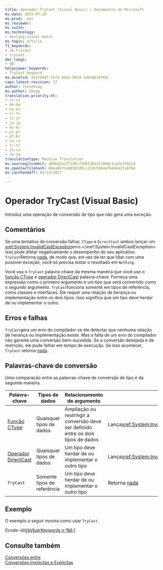 ```yaml
---
title: Operador TryCast (Visual Basic) | Documentos do Microsoft
ms.date: 2015-07-20
ms.prod: .net
ms.reviewer: 
ms.suite: 
ms.technology:
- devlang-visual-basic
ms.topic: article
f1_keywords:
- vb.trycast
- trycast
dev_langs:
- VB
helpviewer_keywords:
- TryCast keyword
ms.assetid: d1ef5d47-fef4-491e-b014-1d910628f65c
caps.latest.revision: 17
author: stevehoag
ms.author: shoag
translation.priority.ht:
- cs-cz
- de-de
- es-es
- fr-fr
- it-it
- ja-jp
- ko-kr
- pl-pl
- pt-br
- ru-ru
- tr-tr
- zh-cn
- zh-tw
translationtype: Machine Translation
ms.sourcegitcommit: a06bd2a17f1d6c7308fa6337c866c1ca2e7281c0
ms.openlocfilehash: 8dea8bfce88581d0cc21dc59b4afb44da27a076e
ms.lasthandoff: 03/13/2017

---
```

# <a name="trycast-operator-visual-basic"></a>Operador TryCast (Visual Basic)
Introduz uma operação de conversão de tipo que não gera uma exceção.  
  
## <a name="remarks"></a>Comentários  
 Se uma tentativa de conversão falhar, `CType` e `DirectCast` ambos lançar um <xref:System.InvalidCastException>erro.</xref:System.InvalidCastException> Isso pode afetar negativamente o desempenho do seu aplicativo. `TryCast`Retorna [nada](../../../visual-basic/language-reference/nothing.md), de modo que, em vez de ter que lidar com uma possível exceção, você só precisa testar o resultado em `Nothing`.  
  
 Você usa o `TryCast` palavra-chave da mesma maneira que você use o [função CType](../../../visual-basic/language-reference/functions/ctype-function.md) e [operador DirectCast](../../../visual-basic/language-reference/operators/directcast-operator.md) palavra-chave. Forneça uma expressão como o primeiro argumento e um tipo que será convertido como o segundo argumento. `TryCast`funciona somente em tipos de referência, como classes e interfaces. Ele requer uma relação de herança ou implementação entre os dois tipos. Isso significa que um tipo deve herdar de ou implementar o outro.  
  
## <a name="errors-and-failures"></a>Erros e falhas  
 `TryCast`gera um erro do compilador se ele detectar que nenhuma relação de herança ou implementação existe. Mas a falta de um erro do compilador não garante uma conversão bem-sucedida. Se a conversão desejada é de restrição, ele pode falhar em tempo de execução. Se isso acontecer, `TryCast` retorna [nada](../../../visual-basic/language-reference/nothing.md).  
  
## <a name="conversion-keywords"></a>Palavras-chave de conversão  
 Uma comparação entre as palavras-chave de conversão de tipo é da seguinte maneira.  
  
|Palavra-chave|Tipos de dados|Relacionamento de argumento|Falha de tempo de execução|  
|---|---|---|---|  
|[Função CType](../../../visual-basic/language-reference/functions/ctype-function.md)|Quaisquer tipos de dados|Ampliação ou restringir a conversão deve ser definido entre os dois tipos de dados|Lança<xref:System.InvalidCastException></xref:System.InvalidCastException>|  
|[Operador DirectCast](../../../visual-basic/language-reference/operators/directcast-operator.md)|Quaisquer tipos de dados|Um tipo deve herdar de ou implementar o outro tipo|Lança<xref:System.InvalidCastException></xref:System.InvalidCastException>|  
|`TryCast`|Somente tipos de referência|Um tipo deve herdar de ou implementar o outro tipo|Retorna [nada](../../../visual-basic/language-reference/nothing.md)|  
  
## <a name="example"></a>Exemplo  
 O exemplo a seguir mostra como usar `TryCast`.  
  
 [!code-vb[VbVbalrKeywords n º&6;](../../../visual-basic/language-reference/codesnippet/VisualBasic/trycast-operator_1.vb)]  
  
## <a name="see-also"></a>Consulte também  
 [Conversões entre](../../../visual-basic/programming-guide/language-features/data-types/widening-and-narrowing-conversions.md)   
 [Conversões Implícitas e Explícitas](../../../visual-basic/programming-guide/language-features/data-types/implicit-and-explicit-conversions.md)
